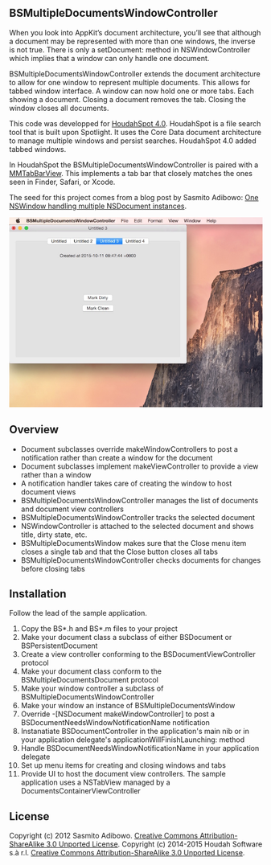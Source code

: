 ## BSMultipleDocumentsWindowController

When you look into AppKit’s document architecture, you’ll see that although a document may be represented with more than one windows, the inverse is not true. There is only a setDocument: method in NSWindowController which implies that a window can only handle one document.

BSMultipleDocumentsWindowController extends the document architecture to allow for one window to represent multiple documents. This allows for tabbed window interface. A window can now hold one or more tabs. Each showing a document. Closing a document removes the tab. Closing the window closes all documents.

This code was developped for [HoudahSpot 4.0](https://www.houdah.com/houdahSpot/). HoudahSpot is a file search tool that is built upon Spotlight. It uses the Core Data document architecture to manage multiple windows and persist searches. HoudahSpot 4.0 added tabbed windows.

In HoudahSpot the BSMultipleDocumentsWindowController is paired with a [MMTabBarView](https://github.com/ajin/MMTabBarView.git). This implements a tab bar that closely matches the ones seen in Finder, Safari, or Xcode.

The seed for this project comes from a blog post by Sasmito Adibowo: [One NSWindow handling multiple NSDocument instances](http://cutecoder.org/programming/window-multiple-documents/).


![Screenshot of sample application](./Screenshot.jpg)



## Overview

- Document subclasses override makeWindowControllers to post a notification rather than create a window for the document
- Document subclasses implement makeViewController to provide a view rather than a window
- A notification handler takes care of creating the window to host document views
- BSMultipleDocumentsWindowController manages the list of documents and document view controllers
- BSMultipleDocumentsWindowController tracks the selected document
- NSWindowController is attached to the selected document and shows title, dirty state, etc.
- BSMultipleDocumentsWindow makes sure that the Close menu item closes a single tab and that the Close button closes all tabs
- BSMultipleDocumentsWindowController checks documents for changes before closing tabs


## Installation

Follow the lead of the sample application.

1. Copy the BS*.h and BS*.m files to your project
2. Make your document class a subclass of either BSDocument or BSPersistentDocument
3. Create a view controller conforming to the BSDocumentViewController protocol
4. Make your document class conform to the BSMultipleDocumentsDocument protocol
5. Make your window controller a subclass of BSMultipleDocumentsWindowController
6. Make your window an instance of BSMultipleDocumentsWindow
7. Override -[NSDocument makeWindowController] to post a BSDocumentNeedsWindowNotificationName notification
9. Instanatiate BSDocumentController in the application's main nib or in your application delegate's applicationWillFinishLaunching: method
9. Handle BSDocumentNeedsWindowNotificationName in your application delegate
10. Set up menu items for creating and closing windows and tabs
11. Provide UI to host the document view controllers. The sample application uses a NSTabView managed by a DocumentsContainerViewController


## License

Copyright (c) 2012 Sasmito Adibowo. [Creative Commons Attribution-ShareAlike 3.0 Unported License](https://creativecommons.org/licenses/by-sa/3.0/us/).
Copyright (c) 2014-2015 Houdah Software s.à r.l. [Creative Commons Attribution-ShareAlike 3.0 Unported License](https://creativecommons.org/licenses/by-sa/3.0/us/).




